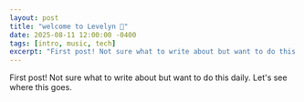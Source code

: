 ```yaml
---
layout: post
title: "welcome to Levelyn 👋"
date: 2025-08-11 12:00:00 -0400
tags: [intro, music, tech]
excerpt: "First post! Not sure what to write about but want to do this daily. Let's see where this goes."
---
```


First post! Not sure what to write about but want to do this daily. Let's see where this goes.